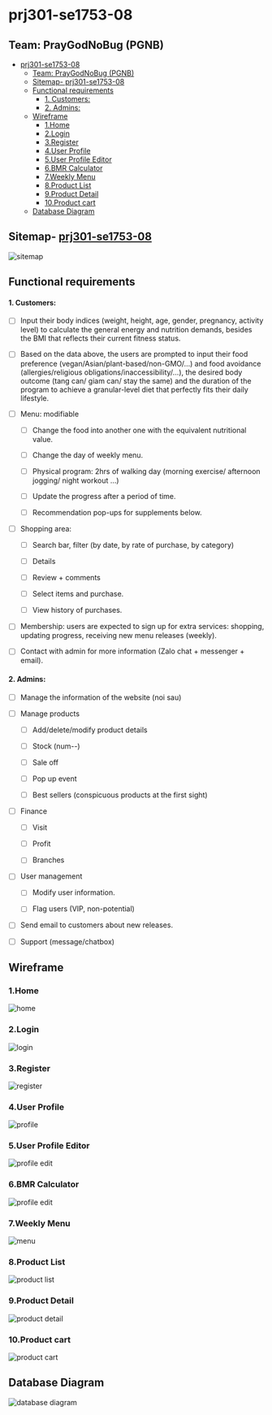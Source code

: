 # prj301-se1753-08
## Team: PrayGodNoBug (PGNB)

- [prj301-se1753-08](#prj301-se1753-08)
  - [Team: PrayGodNoBug (PGNB)](#team-praygodnobug-pgnb)
  - [Sitemap- prj301-se1753-08](#sitemap--prj301-se1753-08)
  - [Functional requirements](#functional-requirements)
      - [1. Customers:](#1-customers)
      - [2. Admins:](#2-admins)
  - [Wireframe](#wireframe)
    - [1.Home](#1home)
    - [2.Login](#2login)
    - [3.Register](#3register)
    - [4.User Profile](#4user-profile)
    - [5.User Profile Editor](#5user-profile-editor)
    - [6.BMR Calculator](#6bmr-calculator)
    - [7.Weekly Menu](#7weekly-menu)
    - [8.Product List](#8product-list)
    - [9.Product Detail](#9product-detail)
    - [10.Product cart](#10product-cart)
  - [Database Diagram](#database-diagram)

## Sitemap- [prj301-se1753-08](#prj301-se1753-08)

![sitemap](images/web-pages/sitemap.jpg)

## Functional requirements

#### 1. Customers:

- [ ] Input their body indices (weight, height, age, gender, pregnancy, activity level) to calculate the general energy and nutrition demands, besides the BMI that reflects their current fitness status.

- [ ] Based on the data above, the users are prompted to input their food preference (vegan/Asian/plant-based/non-GMO/…) and food avoidance (allergies/religious obligations/inaccessibility/…), the desired body outcome (tang can/ giam can/ stay the same) and the duration of the program to achieve a granular-level diet that perfectly fits their daily lifestyle.

- [ ] Menu: modifiable

  - [ ] Change the food into another one with the equivalent nutritional value.

  - [ ]  Change the day of weekly menu.

  - [ ]  Physical program: 2hrs of walking day (morning exercise/ afternoon jogging/ night workout …)

  - [ ]  Update the progress after a period of time.

  - [ ]  Recommendation pop-ups for supplements below.

- [ ] Shopping area:

  - [ ]  Search bar, filter (by date, by rate of purchase, by category)

  - [ ]  Details

  - [ ]  Review + comments

  - [ ]  Select items and purchase.

  - [ ]  View history of purchases.

- [ ] Membership: users are expected to sign up for extra services: shopping, updating progress, receiving new menu releases (weekly).

- [ ] Contact with admin for more information (Zalo chat + messenger + email).


#### 2. Admins:

  - [ ] Manage the information of the website (noi sau)

  - [ ] Manage products

    - [ ] Add/delete/modify product details

    - [ ] Stock (num--)

    - [ ] Sale off

    - [ ] Pop up event

    - [ ] Best sellers (conspicuous products at the first sight)

  - [ ] Finance

      - [ ] Visit

      - [ ] Profit

      - [ ] Branches

  - [ ] User management

    - [ ] Modify user information.

    - [ ] Flag users (VIP, non-potential)

  - [ ] Send email to customers about new releases.

  - [ ] Support (message/chatbox)

## Wireframe

### 1.Home
![home](images/web-pages/Home.PNG)
### 2.Login
![login](images/web-pages/Login.jpg)
### 3.Register
![register](images/web-pages/Register.jpg)
### 4.User Profile
![profile](images/web-pages/UserProfile.jpg)
### 5.User Profile Editor
![profile edit](images/web-pages/UserProfileEditor.jpg)
### 6.BMR Calculator
![profile edit](images/web-pages/Calculator.jpg)
### 7.Weekly Menu
![menu](images/web-pages/WeeklyMenu.jpg)
### 8.Product List
![product list](images/web-pages/ProductList.jpg)
### 9.Product Detail
![product detail](images/web-pages/ProductDetail.jpg)
### 10.Product cart
![product cart](images/web-pages/ProductCart.jpg)

## Database Diagram

![database diagram](images/web-pages/database-diagram.png)




